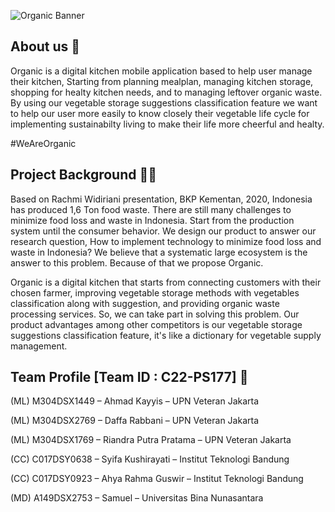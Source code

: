 ![Organic Banner](https://github.com/organic-idn/.github/assets/126953338/383c4a18-0496-4d21-a6ce-7e8073197ebd)

## About us 👋
Organic is a digital kitchen mobile application based to help user manage their kitchen, Starting from planning mealplan, managing kitchen storage, shopping for 
healty kitchen needs, and to managing leftover organic waste. 
By using our vegetable storage suggestions classification feature we want to help our user more easily to know closely their vegetable life cycle for implementing 
sustainabilty living to make their life more cheerful and healty. 

#WeAreOrganic

## Project Background 👩‍💻
Based on Rachmi Widiriani presentation, BKP Kementan, 2020, Indonesia has produced 1,6 Ton food waste. There are still many challenges to minimize food loss and waste in Indonesia. 
Start from the production system until the consumer behavior. We design our product to answer our research question, How to implement technology 
to minimize food loss and waste in Indonesia? We believe that a systematic large ecosystem is the answer to this problem. 
Because of that we propose Organic. 

Organic is a digital kitchen that starts from connecting customers with their chosen farmer, improving vegetable storage methods 
with vegetables classification along with suggestion, and providing organic waste processing services. 
So, we can take part in solving this problem. 
Our product advantages among other competitors is our vegetable storage suggestions classification feature, it's like a dictionary for vegetable supply management.

## Team Profile [Team ID : C22-PS177] 🧙 
(ML) M304DSX1449 – Ahmad Kayyis – UPN Veteran Jakarta

(ML) M304DSX2769 – Daffa Rabbani – UPN Veteran Jakarta

(ML) M304DSX1769 – Riandra Putra Pratama – UPN Veteran Jakarta

(CC) C017DSY0638  – Syifa Kushirayati – Institut Teknologi Bandung

(CC) C017DSY0923  – Ahya Rahma Guswir – Institut Teknologi Bandung

(MD) A149DSX2753  – Samuel – Universitas Bina Nunasantara
<!--
🍿
**Here are some ideas to get you started:**

🙋‍♀️ A short introduction - what is your organization all about?
🌈 Contribution guidelines - how can the community get involved?
👩‍💻 Useful resources - where can the community find your docs? Is there anything else the community should know?
🍿 Fun facts - what does your team eat for breakfast?
🧙 Remember, you can do mighty things with the power of [Markdown](https://docs.github.com/github/writing-on-github/getting-started-with-writing-and-formatting-on-github/basic-writing-and-formatting-syntax)
-->
